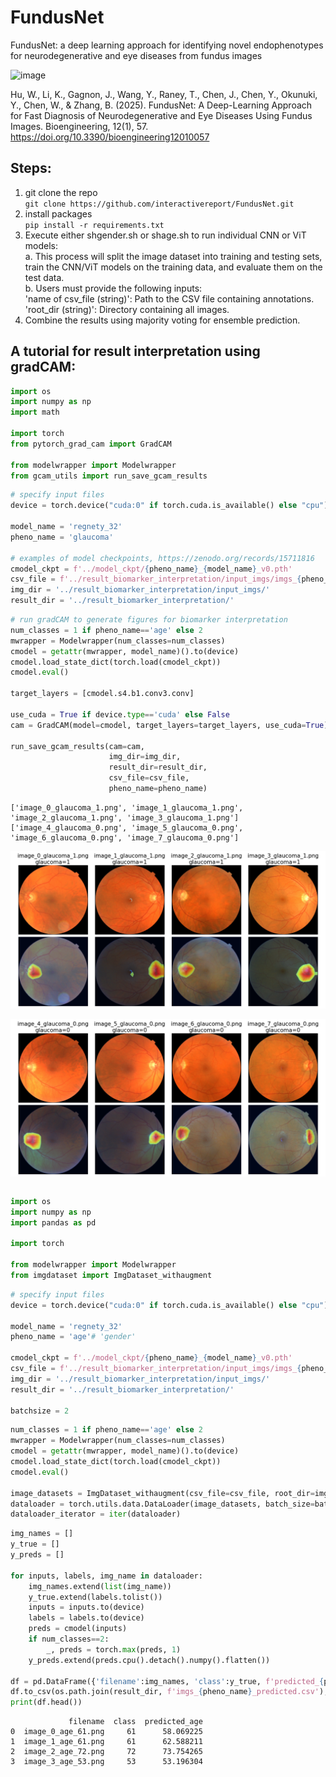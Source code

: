 # FundusNet
FundusNet: a deep learning approach for identifying novel endophenotypes for neurodegenerative and eye diseases from fundus images

![image](https://github.com/user-attachments/assets/3c3d27d1-bcca-4a54-a627-4cb654eb5b26)


Hu, W., Li, K., Gagnon, J., Wang, Y., Raney, T., Chen, J., Chen, Y., Okunuki, Y., Chen, W., & Zhang, B. (2025). FundusNet: A Deep-Learning Approach for Fast Diagnosis of Neurodegenerative and Eye Diseases Using Fundus Images. Bioengineering, 12(1), 57. https://doi.org/10.3390/bioengineering12010057

## Steps:
1. git clone the repo \
   `git clone https://github.com/interactivereport/FundusNet.git`
2. install packages \
   `pip install -r requirements.txt`
3. Execute either shgender.sh or shage.sh to run individual CNN or ViT models:\
   a. This process will split the image dataset into training and testing sets, train the CNN/ViT models on the training data, and evaluate them on the test data.\
   b. Users must provide the following inputs:\
    'name of csv_file (string)': Path to the CSV file containing annotations.\
    'root_dir (string)': Directory containing all images.
4. Combine the results using majority voting for ensemble prediction.

## A tutorial for result interpretation using gradCAM:

```python
import os
import numpy as np
import math

import torch
from pytorch_grad_cam import GradCAM 

from modelwrapper import Modelwrapper
from gcam_utils import run_save_gcam_results
```


```python
# specify input files
device = torch.device("cuda:0" if torch.cuda.is_available() else "cpu")

model_name = 'regnety_32'
pheno_name = 'glaucoma'

# examples of model checkpoints, https://zenodo.org/records/15711816
cmodel_ckpt = f'../model_ckpt/{pheno_name}_{model_name}_v0.pth'
csv_file = f'../result_biomarker_interpretation/input_imgs/imgs_{pheno_name}.csv'
img_dir = '../result_biomarker_interpretation/input_imgs/'
result_dir = '../result_biomarker_interpretation/'
```


```python
# run gradCAM to generate figures for biomarker interpretation
num_classes = 1 if pheno_name=='age' else 2
mwrapper = Modelwrapper(num_classes=num_classes)
cmodel = getattr(mwrapper, model_name)().to(device)
cmodel.load_state_dict(torch.load(cmodel_ckpt))
cmodel.eval()

target_layers = [cmodel.s4.b1.conv3.conv]

use_cuda = True if device.type=='cuda' else False
cam = GradCAM(model=cmodel, target_layers=target_layers, use_cuda=True)

run_save_gcam_results(cam=cam,
                      img_dir=img_dir,
                      result_dir=result_dir,
                      csv_file=csv_file,
                      pheno_name=pheno_name)
```

    ['image_0_glaucoma_1.png', 'image_1_glaucoma_1.png', 'image_2_glaucoma_1.png', 'image_3_glaucoma_1.png']
    ['image_4_glaucoma_0.png', 'image_5_glaucoma_0.png', 'image_6_glaucoma_0.png', 'image_7_glaucoma_0.png']



    
![png](result_biomarker_interpretation/glaucoma_row_1_gcam.png)
    



    
![png](result_biomarker_interpretation/glaucoma_row_2_gcam.png)
    



```python

```
```python
import os
import numpy as np
import pandas as pd

import torch

from modelwrapper import Modelwrapper
from imgdataset import ImgDataset_withaugment
```


```python
# specify input files
device = torch.device("cuda:0" if torch.cuda.is_available() else "cpu")

model_name = 'regnety_32'
pheno_name = 'age'# 'gender'

cmodel_ckpt = f'../model_ckpt/{pheno_name}_{model_name}_v0.pth'
csv_file = f'../result_biomarker_interpretation/input_imgs/imgs_{pheno_name}.csv'
img_dir = '../result_biomarker_interpretation/input_imgs/'
result_dir = '../result_biomarker_interpretation/'

batchsize = 2
```


```python
num_classes = 1 if pheno_name=='age' else 2
mwrapper = Modelwrapper(num_classes=num_classes)
cmodel = getattr(mwrapper, model_name)().to(device)
cmodel.load_state_dict(torch.load(cmodel_ckpt))
cmodel.eval()

image_datasets = ImgDataset_withaugment(csv_file=csv_file, root_dir=img_dir, crop='center')
dataloader = torch.utils.data.DataLoader(image_datasets, batch_size=batchsize, num_workers=4)
dataloader_iterator = iter(dataloader)

```


```python
img_names = []
y_true = []
y_preds = []

for inputs, labels, img_name in dataloader:
    img_names.extend(list(img_name))
    y_true.extend(labels.tolist())
    inputs = inputs.to(device)
    labels = labels.to(device)
    preds = cmodel(inputs)
    if num_classes==2:
        _, preds = torch.max(preds, 1)
    y_preds.extend(preds.cpu().detach().numpy().flatten())

df = pd.DataFrame({'filename':img_names, 'class':y_true, f'predicted_{pheno_name}':y_preds})
df.to_csv(os.path.join(result_dir, f'imgs_{pheno_name}_predicted.csv'), index=False)
print(df.head())
```

                 filename  class  predicted_age
    0  image_0_age_61.png     61      58.069225
    1  image_1_age_61.png     61      62.588211
    2  image_2_age_72.png     72      73.754265
    3  image_3_age_53.png     53      53.196304


